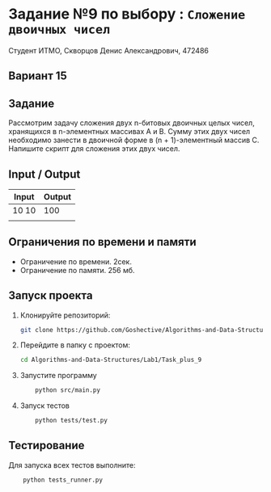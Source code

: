 # Задание №9 по выбору : `Сложение двоичных чисел`
Студент ИТМО,  Скворцов Денис Александрович, 472486

## Вариант 15

## Задание 
Рассмотрим задачу сложения двух n-битовых двоичных целых чисел, хранящихся в n-элементных массивах A и B. Сумму этих двух чисел необходимо занести в двоичной форме в (n + 1)-элементный массив C. Напишите скрипт для сложения этих двух чисел.


## Input / Output 

| Input    | Output |
|----------|----------|
| 10 10    | 100 |
|          | |

## Ограничения по времени и памяти

- Ограничение по времени. 2сек.
- Ограничение по памяти. 256 мб.


## Запуск проекта
1. Клонируйте репозиторий:
   ```bash
   git clone https://github.com/Goshective/Algorithms-and-Data-Structures
   ```
2. Перейдите в папку с проектом:
   ```bash
   cd Algorithms-and-Data-Structures/Lab1/Task_plus_9
   ```

3. Запустите программу
    ```bash
        python src/main.py
    ```

4. Запуск тестов
    ```bash
        python tests/test.py
    ```

## Тестирование
Для запуска всех тестов выполните:
```bash
    python tests_runner.py
```